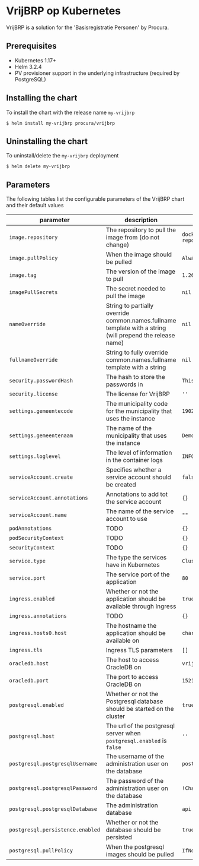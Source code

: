 # VrijBRP op Kubernetes
VrijBRP is a solution for the 'Basisregistratie Personen' by Procura.

## Prerequisites
- Kubernetes 1.17+
- Helm 3.2.4
- PV provisioner support in the underlying infrastructure (required by PostgreSQL)

## Installing the chart
To install the chart with the release name `my-vrijbrp`

```console
$ helm install my-vrijbrp procura/vrijbrp
```

## Uninstalling the chart
To uninstall/delete the `my-vrijbrp` deployment

```console
$ helm delete my-vrijbrp
```

## Parameters
The following tables list the configurable parameters of the VrijBRP chart and their default values

| parameter | description | default |
| --------- | ----------- | ------- |
| `image.repository` | The repository to pull the image from (do not change) | `docker-repo.procura.nl/vrijbrp` |
| `image.pullPolicy` | When the image should be pulled | `Always` |
| `image.tag` | The version of the image to pull | `1.26.2` |
| `imagePullSecrets` | The secret needed to pull the image | `nil` |
| `nameOverride` | String to partially override common.names.fullname template with a string (will prepend the release name) | `nil` |
| `fullnameOverride` | String to fully override common.names.fullname template with a string | `nil` |
| `security.passwordHash` | The hash to store the passwords in | `ThisIsTheDefaultHash` |
| `security.license` | The license for VrijBRP | `''` |
| `settings.gemeentecode` | The municipality code for the municipality that uses the instance | `1902` |
| `settings.gemeentenaam` | The name of the municipality that uses the instance | `Demodam` |
| `settings.loglevel` | The level of information in the container logs | `INFO` |
| `serviceAccount.create` | Specifies whether a service account should be created | `false` |
| `serviceAccount.annotations` | Annotations to add tot the service account | `{}` |
| `serviceAccount.name` | The name of the service account to use | `""` |
| `podAnnotations` | TODO | `{}` |
| `podSecurityContext` | TODO | `{}` |
| `securityContext` | TODO | `{}` |
| `service.type` | The type the services have in Kubernetes | `ClusterIP` |
| `service.port` | The service port of the application | `80` |
| `ingress.enabled` | Whether or not the application should be available through Ingress | `true` |
| `ingress.annotations` | TODO | `{}` |
| `ingress.hosts0.host` | The hostname the application should be available on | `chart-example.local` |
| `ingress.tls` | Ingress TLS parameters | `[]` |
| `oracledb.host` | The host to access OracleDB on | `vrijbrp-oracledb` |
| `oracledb.port` | The port to access OracleDB on | `1521` |
| `postgresql.enabled` | Whether or not the Postgresql database should be started on the cluster | `true`
| `postgresql.host` | The url of the postgresql server when `postgresql.enabled` is `false` | `''` |
| `postgresql.postgresqlUsername` | The username of the administration user on the database | `postgres` |
| `postgresql.postgresqlPassword` | The password of the administration user on the database | `!ChangeMe!` |
| `postgresql.postgresqlDatabase` | The administration database | `api` |
| `postgresql.persistence.enabled` | Whether or not the database should be persisted | `true` |
| `postgresql.pullPolicy`| When the postgresql images should be pulled | `IfNotPresent` |
